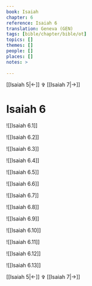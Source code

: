 ```yaml
---
book: Isaiah
chapter: 6
reference: Isaiah 6
translation: Geneva (GEN)
tags: [bible/chapter/bible/ot]
topics: []
themes: []
people: []
places: []
notes: >
  
---
```


[[Isaiah 5|<-]] ✞ [[Isaiah 7|->]]

# Isaiah 6

![[Isaiah 6.1]]

![[Isaiah 6.2]]

![[Isaiah 6.3]]

![[Isaiah 6.4]]

![[Isaiah 6.5]]

![[Isaiah 6.6]]

![[Isaiah 6.7]]

![[Isaiah 6.8]]

![[Isaiah 6.9]]

![[Isaiah 6.10]]

![[Isaiah 6.11]]

![[Isaiah 6.12]]

![[Isaiah 6.13]]

[[Isaiah 5|<-]] ✞ [[Isaiah 7|->]]
